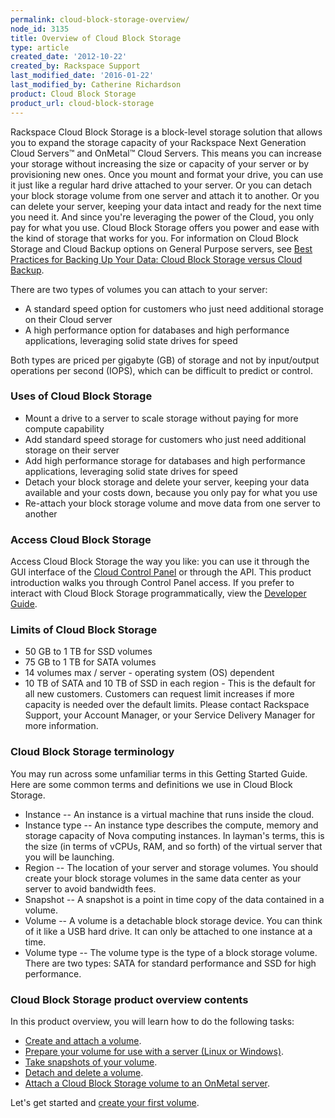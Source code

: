 ```yaml
---
permalink: cloud-block-storage-overview/
node_id: 3135
title: Overview of Cloud Block Storage
type: article
created_date: '2012-10-22'
created_by: Rackspace Support
last_modified_date: '2016-01-22'
last_modified_by: Catherine Richardson
product: Cloud Block Storage
product_url: cloud-block-storage
---
```


Rackspace Cloud Block Storage is a block-level storage solution that
allows you to expand the storage capacity of your Rackspace Next
Generation Cloud Servers<span class="trademark">&trade; and OnMetal<span
class="trademark">&trade; Cloud Servers</span></span>. This means you can
increase your storage without increasing the size or capacity of your
server or by provisioning new ones. Once you mount and format your
drive, you can use it just like a regular hard drive attached to your
server. Or you can detach your block storage volume from one server and
attach it to another. Or you can delete your server, keeping your data
intact and ready for the next time you need it. And since you're
leveraging the power of the Cloud, you only pay for what you use. Cloud
Block Storage offers you power and ease with the kind of storage that
works for you. For information on Cloud Block Storage and Cloud Backup
options on General Purpose servers, see [Best Practices for Backing Up
Your Data: Cloud Block Storage versus Cloud
Backup](/how-to/best-practices-for-backing-up-your-data-cloud-block-storage-versus-cloud-backup).

There are two types of volumes you can attach to your server:

-   A standard speed option for customers who just need additional
    storage on their Cloud server
-   A high performance option for databases and high performance
    applications, leveraging solid state drives for speed

Both types are priced per gigabyte (GB) of storage and not by
input/output operations per second (IOPS), which can be difficult to
predict or control.



### Uses of Cloud Block Storage

-   Mount a drive to a server to scale storage without paying for more
    compute capability
-   Add standard speed storage for customers who just need additional
    storage on their server
-   Add high performance storage for databases and high performance
    applications, leveraging solid state drives for speed
-   Detach your block storage and delete your server, keeping your data
    available and your costs down, because you only pay for what you use
-   Re-attach your block storage volume and move data from one server to
    another



### Access Cloud Block Storage

Access Cloud Block Storage the way you like: you can use it through the
GUI interface of the [Cloud Control
Panel](https://mycloud.rackspace.com/) or through the API. This product introduction walks you through Control Panel access. If you prefer to
interact with Cloud Block Storage programmatically, view the
[Developer
Guide](https://developer.rackspace.com/docs/cloud-block-storage/v1/developer-guide/).


### Limits of Cloud Block Storage

-   50 GB to 1 TB for SSD volumes
-   75 GB to 1 TB for SATA volumes
-   14 volumes max / server - operating system (OS) dependent
-   10 TB of SATA and 10 TB of SSD in each region -  This is the default
    for all new customers. Customers can request limit increases if more
    capacity is needed over the default limits. Please contact Rackspace
    Support, your Account Manager, or your Service Delivery Manager for
    more information.



### Cloud Block Storage terminology

You may run across some unfamiliar terms in this Getting Started Guide.
Here are some common terms and definitions we use in Cloud Block
Storage.

-   Instance -- An instance is a virtual machine that runs inside
    the cloud.
-   Instance type -- An instance type describes the compute, memory and
    storage capacity of Nova computing instances. In layman's terms,
    this is the size (in terms of vCPUs, RAM, and so forth) of the
    virtual server that you will be launching.
-   Region -- The location of your server and storage volumes. You
    should create your block storage volumes in the same data center as
    your server to avoid bandwidth fees.
-   Snapshot -- A snapshot is a point in time copy of the data contained
    in a volume.
-   Volume -- A volume is a detachable block storage device. You can
    think of it like a USB hard drive. It can only be attached to one
    instance at a time.
-   Volume type -- The volume type is the type of a block
    storage volume. There are two types: SATA for standard performance
    and SSD for high performance.



### Cloud Block Storage product overview contents

In this product overview, you will learn how to do the following tasks:

-   [Create and attach a
    volume](/how-to/create-and-attach-a-cloud-block-storage-volume).
-   [Prepare your volume for use with a server (Linux
    or Windows)](/how-to/create-and-attach-a-cloud-block-storage-volume).
-   [Take snapshots of your
    volume](/how-to/create-and-use-cloud-block-storage-snapshots).
-   [Detach and delete a
    volume](/how-to/detach-and-delete-cloud-block-storage-volumes).
-   [Attach a Cloud Block Storage volume to an OnMetal
    server](/how-to/attach-a-cloud-block-storage-volume-to-an-onmetal-server).


Let's get started and [create your first
volume](/how-to/create-and-attach-a-cloud-block-storage-volume).
